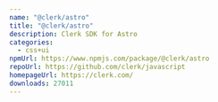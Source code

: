 ```yaml
---
name: "@clerk/astro"
title: "@clerk/astro"
description: Clerk SDK for Astro
categories:
  - css+ui
npmUrl: https://www.npmjs.com/package/@clerk/astro
repoUrl: https://github.com/clerk/javascript
homepageUrl: https://clerk.com/
downloads: 27011
---
```

